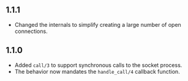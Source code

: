 ## 1.1.1

- Changed the internals to simplify creating a large number of open connections.

## 1.1.0

- Added `call/3` to support synchronous calls to the socket process.
- The behavior now mandates the `handle_call/4` callback function.
